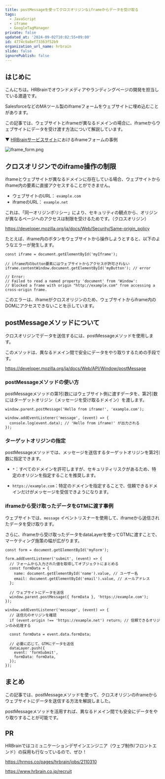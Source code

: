 ```yaml
---
title: postMessageを使ってクロスオリジンなiframeからデータを受け取る
tags:
  - JavaScript
  - iframe
  - GoogleTagManager
private: false
updated_at: '2024-09-02T10:02:55+09:00'
id: 4774c9a8ef73363f52b9
organization_url_name: hrbrain
slide: false
ignorePublish: false
---
```


## はじめに

こんにちは。HRBrainでオウンドメディアやランディングページの開発を担当している渡邉です。

SalesforceなどのMAツール製のiframeフォームをウェブサイトに埋め込むことがあります。

この記事では、ウェブサイトとiframeが異なるドメインの場合に、iframeからウェブサイトにデータを受け渡す方法について解説しています。

▼ [HRBrainサービスサイト](https://www.hrbrain.jp/)におけるiframeフォームの事例

![iframe_form.png](https://qiita-image-store.s3.ap-northeast-1.amazonaws.com/0/681000/acd843cf-63ce-53b2-d9f2-daddb30efa19.png)

## クロスオリジンでのiframe操作の制限

iframeとウェブサイトが異なるドメインに存在している場合、ウェブサイトからiframe内の要素に直接アクセスすることができません。

- ウェブサイトのURL： `example.com` 
- iframeのURL： `example.net`

これは、「同一オリジンポリシー」により、セキュリティの観点から、オリジンが異なるページへのアクセスは制限を受けるためです。（クロスオリジン）

https://developer.mozilla.org/ja/docs/Web/Security/Same-origin_policy

たとえば、iframe内のボタンをウェブサイトから操作しようとすると、以下のようなエラーが発生します。

```javascript:ウェブサイト側：example.com
const iframe = document.getElementById('myIframe');

// iframe内のbutton要素にはウェブサイトからアクセスが許可されない
iframe.contentWindow.document.getElementById('myButton'); // error

// Error: 
// Failed to read a named property 'document' from 'Window': 
// Blocked a frame with origin "http://example.com" from accessing a cross-origin frame.
```

このエラーは、iframeがクロスオリジンのため、ウェブサイトからiframe内のDOMにアクセスできないことを示しています。

## postMessageメソッドについて

クロスオリジンでデータを送信するには、postMessageメソッドを使用します。

このメソッドは、異なるドメイン間で安全にデータをやり取りするための手段です。

https://developer.mozilla.org/ja/docs/Web/API/Window/postMessage

### postMessageメソッドの使い方

postMessageメソッドの第1引数にはウェブサイト側に渡すデータを、第2引数にはターゲットオリジン（メッセージを受け取るドメイン）を渡します。

```javascript:iframe側：example.net
window.parent.postMessage('Hello from iframe!', 'example.com');
```
```javascript:ウェブサイト側：example.com
window.addEventListener('message', (event) => {
  console.log(event.data); // 'Hello from iframe!' が出力される
});
```

### ターゲットオリジンの指定
postMessageメソッドでは、メッセージを送信するターゲットオリジンを第2引数に指定できます。

- `*`：すべてのドメインを許可しますが、セキュリティリスクがあるため、特定のオリジンを指定することを推奨します。

- `https://example.com`：特定のドメインを指定することで、信頼できるドメインだけがメッセージを受信できようになります。

### iframeから受け取ったデータをGTMに渡す事例

ウェブサイトでは、`message` イベントリスナーを使用して、iframeから送信されたデータを受け取ります。

さらに、iframeから受け取ったデータをdataLayerを使ってGTMに渡すことで、マーケティング施策の幅が広がります。

```javascript:iframe側：example.net
const form = document.getElementById('myForm');

form.addEventListener('submit', (event) => {
  // フォームから入力された値を取得してオブジェクトにまとめる
  const formData = {
    name: document.getElementById('name').value, // ユーザー名
    email: document.getElementById('email').value, // メールアドレス
  };

  // ウェブサイトにデータを送信
  window.parent.postMessage({ formData }, 'https://example.com');
});
```
```javascript:ウェブサイト側：example.com
window.addEventListener('message', (event) => {
  // 送信元のオリジンを確認
  if (event.origin !== 'https://example.net') return; // 信頼できるオリジンのみ処理する

  const formData = event.data.formData;

  // 必要に応じて、GTMにデータを送信
  dataLayer.push({
    event: 'formSubmit',
    formData: formData,
  });
});
```

## まとめ

この記事では、postMessageメソッドを使って、クロスオリジンのiframeからウェブサイトにデータを送信する方法を解説しました。

postMessageメソッドを活用すれば、異なるドメイン間でも安全にデータをやり取りすることが可能です。

## PR

HRBrainではコミュニケーションデザインエンジニア（ウェブ制作/フロントエンド）の採用も行なっているので、ぜひ！

https://hrmos.co/pages/hrbrain/jobs/2110310

https://www.hrbrain.co.jp/recruit
